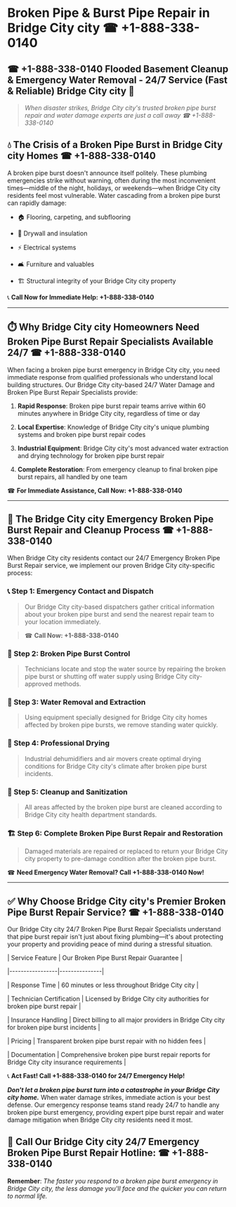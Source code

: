 # Broken Pipe & Burst Pipe Repair in Bridge City city ☎ +1-888-338-0140  
## ☎ +1-888-338-0140 Flooded Basement Cleanup & Emergency Water Removal - 24/7 Service (Fast & Reliable) Bridge City city 🚨  

> *When disaster strikes, Bridge City city's trusted broken pipe burst repair and water damage experts are just a call away ☎ +1-888-338-0140*  

## 💧 The Crisis of a Broken Pipe Burst in Bridge City city Homes ☎ +1-888-338-0140  

A broken pipe burst doesn't announce itself politely. These plumbing emergencies strike without warning, often during the most inconvenient times—middle of the night, holidays, or weekends—when Bridge City city residents feel most vulnerable. Water cascading from a broken pipe burst can rapidly damage:  

* 🏠 Flooring, carpeting, and subflooring  
* 🧱 Drywall and insulation  
* ⚡ Electrical systems  
* 🛋️ Furniture and valuables  
* 🏗️ Structural integrity of your Bridge City city property  

📞 **Call Now for Immediate Help: +1-888-338-0140**  

---  

## ⏱️ Why Bridge City city Homeowners Need Broken Pipe Burst Repair Specialists Available 24/7 ☎ +1-888-338-0140  

When facing a broken pipe burst emergency in Bridge City city, you need immediate response from qualified professionals who understand local building structures. Our Bridge City city-based 24/7 Water Damage and Broken Pipe Burst Repair Specialists provide:  

1. **Rapid Response**: Broken pipe burst repair teams arrive within 60 minutes anywhere in Bridge City city, regardless of time or day  
2. **Local Expertise**: Knowledge of Bridge City city's unique plumbing systems and broken pipe burst repair codes  
3. **Industrial Equipment**: Bridge City city's most advanced water extraction and drying technology for broken pipe burst repair  
4. **Complete Restoration**: From emergency cleanup to final broken pipe burst repairs, all handled by one team  

☎ **For Immediate Assistance, Call Now: +1-888-338-0140**  

---  

## 🔧 The Bridge City city Emergency Broken Pipe Burst Repair and Cleanup Process ☎ +1-888-338-0140  

When Bridge City city residents contact our 24/7 Emergency Broken Pipe Burst Repair service, we implement our proven Bridge City city-specific process:  

### 📞 Step 1: Emergency Contact and Dispatch  
> Our Bridge City city-based dispatchers gather critical information about your broken pipe burst and send the nearest repair team to your location immediately.  
> ☎ **Call Now: +1-888-338-0140**  

### 🚿 Step 2: Broken Pipe Burst Control  
> Technicians locate and stop the water source by repairing the broken pipe burst or shutting off water supply using Bridge City city-approved methods.  

### 🌊 Step 3: Water Removal and Extraction  
> Using equipment specially designed for Bridge City city homes affected by broken pipe bursts, we remove standing water quickly.  

### 💨 Step 4: Professional Drying  
> Industrial dehumidifiers and air movers create optimal drying conditions for Bridge City city's climate after broken pipe burst incidents.  

### 🧼 Step 5: Cleanup and Sanitization  
> All areas affected by the broken pipe burst are cleaned according to Bridge City city health department standards.  

### 🏗️ Step 6: Complete Broken Pipe Burst Repair and Restoration  
> Damaged materials are repaired or replaced to return your Bridge City city property to pre-damage condition after the broken pipe burst.  

☎ **Need Emergency Water Removal? Call +1-888-338-0140 Now!**  

---  

## ✅ Why Choose Bridge City city's Premier Broken Pipe Burst Repair Service? ☎ +1-888-338-0140  

Our Bridge City city 24/7 Broken Pipe Burst Repair Specialists understand that pipe burst repair isn't just about fixing plumbing—it's about protecting your property and providing peace of mind during a stressful situation.  

| Service Feature | Our Broken Pipe Burst Repair Guarantee |  
|-----------------|---------------|  
| Response Time | 60 minutes or less throughout Bridge City city |  
| Technician Certification | Licensed by Bridge City city authorities for broken pipe burst repair |  
| Insurance Handling | Direct billing to all major providers in Bridge City city for broken pipe burst incidents |  
| Pricing | Transparent broken pipe burst repair with no hidden fees |  
| Documentation | Comprehensive broken pipe burst repair reports for Bridge City city insurance requirements |  

📞 **Act Fast! Call +1-888-338-0140 for 24/7 Emergency Help!**  

***Don't let a broken pipe burst turn into a catastrophe in your Bridge City city home.*** When water damage strikes, immediate action is your best defense. Our emergency response teams stand ready 24/7 to handle any broken pipe burst emergency, providing expert pipe burst repair and water damage mitigation when Bridge City city residents need it most.  

## 📱 Call Our Bridge City city 24/7 Emergency Broken Pipe Burst Repair Hotline: ☎ +1-888-338-0140  

**Remember**: *The faster you respond to a broken pipe burst emergency in Bridge City city, the less damage you'll face and the quicker you can return to normal life.*